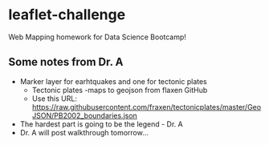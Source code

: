 # leaflet-challenge
Web Mapping homework for Data Science Bootcamp!

## Some notes from Dr. A
- Marker layer for earhtquakes and one for tectonic plates
    - Tectonic plates -maps to geojson from flaxen GitHub
    - Use this URL: https://raw.githubusercontent.com/fraxen/tectonicplates/master/GeoJSON/PB2002_boundaries.json
- The hardest part is going to be the legend - Dr. A
- Dr. A will post walkthrough tomorrow…


